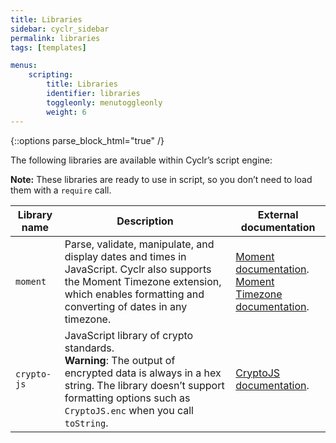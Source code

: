 ```yaml
---
title: Libraries
sidebar: cyclr_sidebar
permalink: libraries
tags: [templates]

menus:
    scripting:
        title: Libraries
        identifier: libraries
        toggleonly: menutoggleonly
        weight: 6                                                                                  
---
```

{::options parse_block_html="true" /}
<section class="card">

The following libraries are available within Cyclr’s script engine:

**Note:** These libraries are ready to use in script, so you don’t need to load them with a `require` call.

| **Library name** | **Description** | **External documentation** |
|---|---|---|
| `moment` |  Parse, validate, manipulate, and display dates and times in JavaScript. Cyclr also supports the Moment Timezone extension, which enables formatting and converting of dates in any timezone. | [Moment documentation](https://momentjs.com/).<br>[Moment Timezone documentation](https://momentjs.com/timezone/). |
| `crypto-js` | JavaScript library of crypto standards.<br>**Warning**: The output of encrypted data is always in a hex string. The library doesn’t support formatting options such as `CryptoJS.enc` when you call `toString`. | [CryptoJS documentation](https://github.com/brix/crypto-js). |

</section>
<section class="card">

